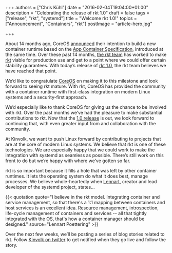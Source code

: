 +++
authors = ["Chris Kühl"]
date = "2016-02-04T19:04:00+01:00"
description = "Celebrating the release of rkt 1.0"
draft = false
tags = ["release", "rkt", "systemd"]
title = "Welcome rkt 1.0!"
topics = ["Announcement", "Containers", "rkt"]
postImage =  "article-hero.jpg"

+++

About 14 months ago, CoreOS [announced](https://coreos.com/blog/rocket/) their intention to build a new container runtime based on the [App Container Specification](https://github.com/appc/spec), introduced at the same time. Over these past 14 months, [the rkt team](https://github.com/coreos/rkt/graphs/contributors) has worked to make [rkt](https://github.com/coreos/rkt) viable for production use and get to a point where we could offer certain stability guarantees. With today’s release of [rkt 1.0](https://coreos.com/blog/rkt-hits-1.0.html), the rkt team believes we have reached that point.

We’d like to congratulate [CoreOS](https://coreos.com/) on making it to this milestone and look forward to seeing rkt mature. With rkt, CoreOS has provided the community with a container runtime with first-class integration on modern Linux systems and a security-first approach.

We’d especially like to thank CoreOS for giving us the chance to be involved with rkt. Over the past months we’ve had the pleasure to make substantial contributions to rkt. Now that the [1.0 release](https://github.com/coreos/rkt/releases/tag/v1.0.0) is out, we look forward to continuing that, with even greater input from and collaboration with the community.

At Kinvolk, we want to push Linux forward by contributing to projects that are at the core of modern Linux systems. We believe that rkt is one of these technologies. We are especially happy that we could work to make the integration with systemd as seamless as possible. There’s still work on this front to do but we’re happy with where we’ve gotten so far.

rkt is so important because it fills a hole that was left by other container runtimes. It lets the operating system do what it does best, manage processes. We believe whole-heartedly when [Lennart](http://0pointer.de/lennart/), creator and lead developer of the systemd project, states...

{{< quotation quote="I believe in the rkt model. Integrating container and service management, so that there's a 1:1 mapping between containers and host services is an excellent idea. Resource management, introspection, life-cycle management of containers and services -- all that tightly integrated with the OS, that's how a container manager should be designed." source="Lennart Poettering" >}}

Over the next few weeks, we’ll be posting a series of blog stories related to rkt. Follow [Kinvolk on twitter](https://twitter.com/kinvolkio) to get notified when they go live and follow the story.

